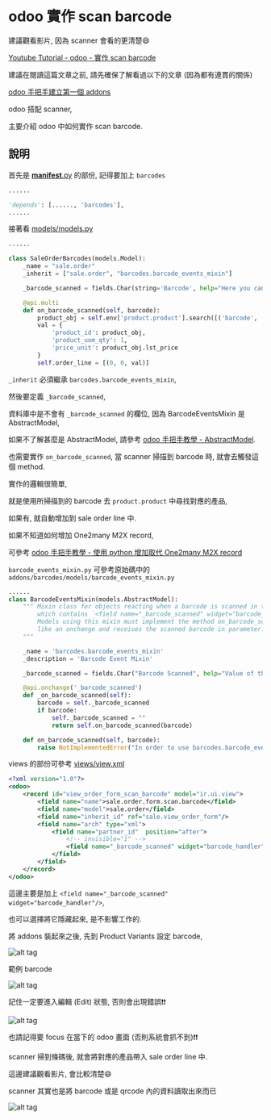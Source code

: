 # odoo 實作 scan barcode

建議觀看影片, 因為 scanner 會看的更清楚:smile:

[Youtube Tutorial - odoo - 實作 scan barcode]()

建議在閱讀這篇文章之前, 請先確保了解看過以下的文章 (因為都有連貫的關係)

[odoo 手把手建立第一個 addons](https://github.com/twtrubiks/odoo-demo-addons-tutorial/tree/master/demo_odoo_tutorial)

odoo 搭配 scanner,

主要介紹 odoo 中如何實作 scan barcode.

## 說明

首先是 [__manifest__.py](__manifest__.py) 的部份,  記得要加上 `barcodes`

```python
......

'depends': [......, 'barcodes'],
......
```

接著看 [models/models.py](https://github.com/twtrubiks/odoo-demo-addons-tutorial/tree/master/demo_sale_scan_barcode/models/models.py)


```python
......

class SaleOrderBarcodes(models.Model):
    _name = "sale.order"
    _inherit = ["sale.order", "barcodes.barcode_events_mixin"]

    _barcode_scanned = fields.Char(string='Barcode', help="Here you can provide the barcode for the product")

    @api.multi
    def on_barcode_scanned(self, barcode):
        product_obj = self.env['product.product'].search([('barcode', '=', barcode)], limit=1)
        val = {
            'product_id': product_obj,
            'product_uom_qty': 1,
            'price_unit': product_obj.lst_price
        }
        self.order_line = [(0, 0, val)]
```

`_inherit` 必須繼承 `barcodes.barcode_events_mixin`,

然後要定義 `_barcode_scanned`,

資料庫中是不會有 `_barcode_scanned` 的欄位, 因為 BarcodeEventsMixin 是 AbstractModel,

如果不了解甚麼是 AbstractModel, 請參考 [odoo 手把手教學 - AbstractModel](https://github.com/twtrubiks/odoo-demo-addons-tutorial/tree/master/demo_abstractmodel_tutorial).

也需要實作 `on_barcode_scanned`, 當 scanner 掃描到 barcode 時, 就會去觸發這個 method.

實作的邏輯很簡單,

就是使用所掃描到的 barcode 去 `product.product` 中尋找對應的產品,

如果有, 就自動增加到 sale order line 中.

如果不知道如何增加 One2many M2X record,

可參考 [odoo 手把手教學 - 使用 python 增加取代 One2many M2X record](https://github.com/twtrubiks/odoo-demo-addons-tutorial/tree/master/demo_expense_tutorial_v1#odoo-%E6%89%8B%E6%8A%8A%E6%89%8B%E6%95%99%E5%AD%B8---%E4%BD%BF%E7%94%A8-python-%E5%A2%9E%E5%8A%A0%E5%8F%96%E4%BB%A3-one2many-m2x-record---part8)

`barcode_events_mixin.py` 可參考原始碼中的 `addons/barcodes/models/barcode_events_mixin.py`

```python
......
class BarcodeEventsMixin(models.AbstractModel):
    """ Mixin class for objects reacting when a barcode is scanned in their form views
        which contains `<field name="_barcode_scanned" widget="barcode_handler"/>`.
        Models using this mixin must implement the method on_barcode_scanned. It works
        like an onchange and receives the scanned barcode in parameter.
    """

    _name = 'barcodes.barcode_events_mixin'
    _description = 'Barcode Event Mixin'

    _barcode_scanned = fields.Char("Barcode Scanned", help="Value of the last barcode scanned.", store=False)

    @api.onchange('_barcode_scanned')
    def _on_barcode_scanned(self):
        barcode = self._barcode_scanned
        if barcode:
            self._barcode_scanned = ""
            return self.on_barcode_scanned(barcode)

    def on_barcode_scanned(self, barcode):
        raise NotImplementedError("In order to use barcodes.barcode_events_mixin, method on_barcode_scanned must be implemented")
```

views 的部份可參考 [views/view.xml](https://github.com/twtrubiks/demo_config_settings/tree/master/demo_sale_scan_barcode/views/view.xml)

```xml
<?xml version="1.0"?>
<odoo>
    <record id="view_order_form_scan_barcode" model="ir.ui.view">
        <field name="name">sale.order.form.scan.barcode</field>
        <field name="model">sale.order</field>
        <field name="inherit_id" ref="sale.view_order_form"/>
        <field name="arch" type="xml">
            <field name="partner_id"  position="after">
                <!-- invisible="1" -->
                <field name="_barcode_scanned" widget="barcode_handler"/>
            </field>
        </field>
    </record>
</odoo>
```

這邊主要是加上 `<field name="_barcode_scanned" widget="barcode_handler"/>`,

也可以選擇將它隱藏起來, 是不影響工作的.

將 addons 裝起來之後, 先到 Product Variants 設定 barcode,

![alt tag](https://i.imgur.com/m9o8vHY.png)

範例 barcode

![alt tag](https://i.imgur.com/0S5Bsu9.png)

記住一定要進入編輯 (Edit) 狀態, 否則會出現錯誤:exclamation::exclamation:

![alt tag](https://i.imgur.com/cNzb2VJ.png)

也請記得要 focus 在當下的 odoo 畫面 (否則系統會抓不到):exclamation::exclamation:

scanner 掃到條碼後, 就會將對應的產品帶入 sale order line 中.

這邊建議觀看影片, 會比較清楚:smile:

scanner 其實也是將 barcode 或是 qrcode 內的資料讀取出來而已

![alt tag](https://i.imgur.com/K457P5w.png)